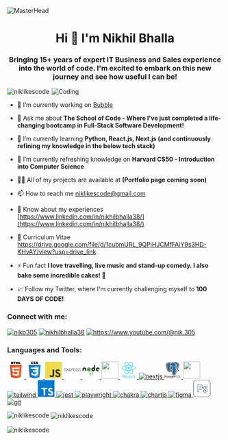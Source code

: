 ![MasterHead](https://user-images.githubusercontent.com/74038190/213910845-af37a709-8995-40d6-be59-724526e3c3d7.gif)
<h1 align="center">Hi 👋 I'm Nikhil Bhalla</h1>
<h3 align="center">Bringing 15+ years of expert IT Business and Sales experience into the world of code. I'm excited to embark on this new journey and see how useful I can be!</h3>
<img align="right" alt="Coding" width="400" src="https://media4.giphy.com/media/v1.Y2lkPTc5MGI3NjExc2R5bm94bzRqMGJkdXBvejI0bmRraTJtMmRreWh3d2EwcHVlbGlvcCZlcD12MV9pbnRlcm5hbF9naWZfYnlfaWQmY3Q9Zw/qgQUggAC3Pfv687qPC/giphy.gif">



<p align="left"> <img src="https://komarev.com/ghpvc/?username=niklikescode&label=Profile%20views&color=0e75b6&style=flat" alt="niklikescode" /> </p>



- 🔭 I’m currently working on [Bubble](https://bubble-app-two.vercel.app/)
  
- 💬 Ask me about **The School of Code - Where I've just completed a life-changing bootcamp in Full-Stack Software Development!**

- 🌱 I’m currently learning **Python, React.js, Next.js (and continuously refining my knowledge in the below tech stack)**

- 🧠 I’m currently refreshing knowledge on **Harvard CS50 - Introduction into Computer Science**

- 👨‍💻 All of my projects are available at **(Portfolio page coming soon)**

- 📫 How to reach me niklikescode@gmail.com

- 📄 Know about my experiences [https://www.linkedin.com/in/nikhilbhalla38/](https://www.linkedin.com/in/nikhilbhalla38/)
  
- 📃 Curriculum Vitae https://drive.google.com/file/d/1cubmURL_9QPjHJCMfFAiY9s3HD-KHvAY/view?usp=drive_link

- ⚡ Fun fact **I love travelling, live music and stand-up comedy. I also bake some incredible cakes! 🍰**

- 📈 Follow my Twitter, where I'm currently challenging myself to **100 DAYS OF CODE!**

<h3 align="left">Connect with me:</h3>
<p align="left">
<a href="https://twitter.com/nikb305" target="blank"><img align="center" src="https://raw.githubusercontent.com/rahuldkjain/github-profile-readme-generator/master/src/images/icons/Social/twitter.svg" alt="nikb305" height="30" width="40" /></a>
<a href="https://linkedin.com/in/nikhilbhalla38" target="blank"><img align="center" src="https://raw.githubusercontent.com/rahuldkjain/github-profile-readme-generator/master/src/images/icons/Social/linked-in-alt.svg" alt="nikhilbhalla38" height="30" width="40" /></a>
<a href="https://www.youtube.com/channel/UCSmc0SQYcUH4zPI1NLEzGdA" target="blank"><img align="center" src="https://raw.githubusercontent.com/rahuldkjain/github-profile-readme-generator/master/src/images/icons/Social/youtube.svg" alt="https://www.youtube.com/@nik.305" height="30" width="40" /></a>
</p>

<h3 align="left">Languages and Tools:</h3>
<p align="left">  <a href="https://www.w3.org/html/" target="_blank" rel="noreferrer"> <img src="https://raw.githubusercontent.com/devicons/devicon/master/icons/html5/html5-original-wordmark.svg" alt="html5" width="40" height="40"/> </a> <a href="https://www.w3schools.com/css/" target="_blank" rel="noreferrer"> <img src="https://raw.githubusercontent.com/devicons/devicon/master/icons/css3/css3-original-wordmark.svg" alt="css3" width="40" height="40"/> </a>  <a href="https://developer.mozilla.org/en-US/docs/Web/JavaScript" target="_blank" rel="noreferrer"> <img src="https://raw.githubusercontent.com/devicons/devicon/master/icons/javascript/javascript-original.svg" alt="javascript" width="40" height="40"/> </a> <a href="https://expressjs.com" target="_blank" rel="noreferrer"> <img src="https://raw.githubusercontent.com/devicons/devicon/master/icons/express/express-original-wordmark.svg" alt="express" width="40" height="40"/> </a> <a href="https://nodejs.org" target="_blank" rel="noreferrer"> <img src="https://raw.githubusercontent.com/devicons/devicon/master/icons/nodejs/nodejs-original-wordmark.svg" alt="nodejs" width="40" height="40"/> </a>  <a href="https://vitejs.dev/" target="_blank" rel="noreferrer"> <img src="https://www.svgrepo.com/show/374167/vite.svg" width="40" height="40"/> </a>
 <a href="https://reactjs.org/" target="_blank" rel="noreferrer"> <img src="https://raw.githubusercontent.com/devicons/devicon/master/icons/react/react-original-wordmark.svg" alt="react" width="40" height="40"/> </a> <a href="https://nextjs.org/" target="_blank" rel="noreferrer"> <img src="https://cdn.worldvectorlogo.com/logos/nextjs-2.svg" alt="nextjs" width="40" height="40"/> </a>  <a href="https://www.postgresql.org" target="_blank" rel="noreferrer"> <img src="https://raw.githubusercontent.com/devicons/devicon/master/icons/postgresql/postgresql-original-wordmark.svg" alt="postgresql" width="40" height="40"/> </a>  <a href="https://supabase.com/" target="_blank" rel="noreferrer"> <img src="https://seeklogo.com/images/S/supabase-logo-DCC676FFE2-seeklogo.com.png" width="40" height="40"/> </a> <a href="https://tailwindcss.com/" target="_blank" rel="noreferrer"> <img src="https://www.vectorlogo.zone/logos/tailwindcss/tailwindcss-icon.svg" alt="tailwind" width="40" height="40"/> </a> <a href="https://www.typescriptlang.org/" target="_blank" rel="noreferrer"> <img src="https://raw.githubusercontent.com/devicons/devicon/master/icons/typescript/typescript-original.svg" alt="typescript" width="40" height="40"/> </a>  <a href="https://jestjs.io" target="_blank" rel="noreferrer"> <img src="https://www.vectorlogo.zone/logos/jestjsio/jestjsio-icon.svg" alt="jest" width="40" height="40"/> </a>  <a href="https://playwright.dev/" target="_blank" rel="noreferrer"> <img src="https://seeklogo.com/images/P/playwright-logo-22FA8B9E63-seeklogo.com.png" alt="playwright" width="40" height="40"/> </a>  <a href="https://chakra-ui.com/" target="_blank" rel="noreferrer"> <img src="https://www.svgrepo.com/show/330132/chakraui.svg" alt="chakra" width="40" height="40"/> </a>
  <a href="https://www.chartjs.org" target="_blank" rel="noreferrer"> <img src="https://www.chartjs.org/media/logo-title.svg" alt="chartjs" width="40" height="40"/> <a href="https://www.figma.com/" target="_blank" rel="noreferrer"> <img src="https://www.vectorlogo.zone/logos/figma/figma-icon.svg" alt="figma" width="40" height="40"/> </a>  <a href="https://www.photoshop.com/en" target="_blank" rel="noreferrer"> <img src="https://raw.githubusercontent.com/devicons/devicon/master/icons/photoshop/photoshop-line.svg" alt="photoshop" width="40" height="40"/> </a>  <a href="https://git-scm.com/" target="_blank" rel="noreferrer"> <img src="https://www.vectorlogo.zone/logos/git-scm/git-scm-icon.svg" alt="git" width="40" height="40"/> </a>  </p>

<p><img align="left" src="https://github-readme-stats.vercel.app/api/top-langs?username=niklikescode&show_icons=true&locale=en&layout=compact" alt="niklikescode" /></p>

<p>&nbsp;<img align="center" src="https://github-readme-stats.vercel.app/api?username=niklikescode&show_icons=true&locale=en" alt="niklikescode" /></p>

<p><img align="center" src="https://github-readme-streak-stats.herokuapp.com/?user=niklikescode&" alt="niklikescode" /></p>
